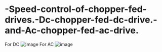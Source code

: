 # -Speed-control-of-chopper-fed-drives.-Dc-chopper-fed-dc-drive.-and-Ac-chopper-fed-ac-drive.
For DC
![image](https://user-images.githubusercontent.com/103484622/168239720-d3aeac48-571d-4d79-a528-1919d200798a.png)
For AC
![image](https://user-images.githubusercontent.com/103484622/168239754-cc897d73-0990-469e-afc8-6c9d6d635d70.png)
